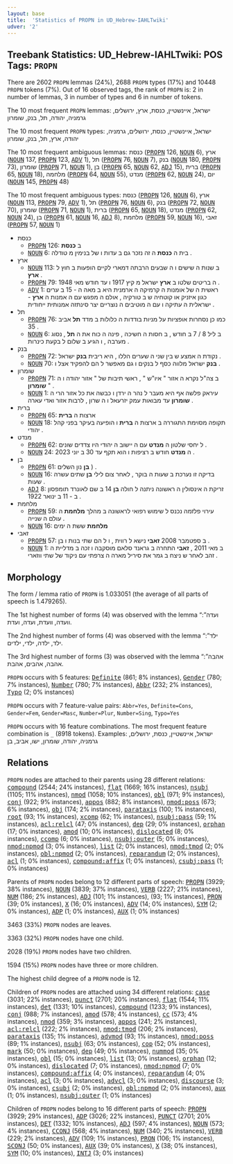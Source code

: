 ```yaml
---
layout: base
title:  'Statistics of PROPN in UD_Hebrew-IAHLTwiki'
udver: '2'
---
```


## Treebank Statistics: UD_Hebrew-IAHLTwiki: POS Tags: `PROPN`

There are 2602 `PROPN` lemmas (24%), 2688 `PROPN` types (17%) and 10448 `PROPN` tokens (7%).
Out of 16 observed tags, the rank of `PROPN` is: 2 in number of lemmas, 3 in number of types and 6 in number of tokens.

The 10 most frequent `PROPN` lemmas: ישראל, איינשטיין, כנסת, ארץ, ירושלים, גרמניה, יהודה, תל, בנק, שומרון

The 10 most frequent `PROPN` types:  ישראל, איינשטיין, כנסת, ירושלים, גרמניה, יהודה, ארץ, תל, בנק, שומרון

The 10 most frequent ambiguous lemmas: כנסת (<tt><a href="he_iahltwiki-pos-PROPN.html">PROPN</a></tt> 126, <tt><a href="he_iahltwiki-pos-NOUN.html">NOUN</a></tt> 6), ארץ (<tt><a href="he_iahltwiki-pos-NOUN.html">NOUN</a></tt> 137, <tt><a href="he_iahltwiki-pos-PROPN.html">PROPN</a></tt> 123, <tt><a href="he_iahltwiki-pos-ADV.html">ADV</a></tt> 1), תל (<tt><a href="he_iahltwiki-pos-PROPN.html">PROPN</a></tt> 76, <tt><a href="he_iahltwiki-pos-NOUN.html">NOUN</a></tt> 7), בנק (<tt><a href="he_iahltwiki-pos-NOUN.html">NOUN</a></tt> 180, <tt><a href="he_iahltwiki-pos-PROPN.html">PROPN</a></tt> 73), שומרון (<tt><a href="he_iahltwiki-pos-PROPN.html">PROPN</a></tt> 71, <tt><a href="he_iahltwiki-pos-NOUN.html">NOUN</a></tt> 1), בן (<tt><a href="he_iahltwiki-pos-PROPN.html">PROPN</a></tt> 65, <tt><a href="he_iahltwiki-pos-NOUN.html">NOUN</a></tt> 62, <tt><a href="he_iahltwiki-pos-ADJ.html">ADJ</a></tt> 15), ברית (<tt><a href="he_iahltwiki-pos-PROPN.html">PROPN</a></tt> 65, <tt><a href="he_iahltwiki-pos-NOUN.html">NOUN</a></tt> 18), מלחמה (<tt><a href="he_iahltwiki-pos-PROPN.html">PROPN</a></tt> 64, <tt><a href="he_iahltwiki-pos-NOUN.html">NOUN</a></tt> 55), מנדט (<tt><a href="he_iahltwiki-pos-PROPN.html">PROPN</a></tt> 62, <tt><a href="he_iahltwiki-pos-NOUN.html">NOUN</a></tt> 24), יום (<tt><a href="he_iahltwiki-pos-NOUN.html">NOUN</a></tt> 145, <tt><a href="he_iahltwiki-pos-PROPN.html">PROPN</a></tt> 48)

The 10 most frequent ambiguous types:  כנסת (<tt><a href="he_iahltwiki-pos-PROPN.html">PROPN</a></tt> 126, <tt><a href="he_iahltwiki-pos-NOUN.html">NOUN</a></tt> 6), ארץ (<tt><a href="he_iahltwiki-pos-NOUN.html">NOUN</a></tt> 113, <tt><a href="he_iahltwiki-pos-PROPN.html">PROPN</a></tt> 79, <tt><a href="he_iahltwiki-pos-ADV.html">ADV</a></tt> 1), תל (<tt><a href="he_iahltwiki-pos-PROPN.html">PROPN</a></tt> 76, <tt><a href="he_iahltwiki-pos-NOUN.html">NOUN</a></tt> 6), בנק (<tt><a href="he_iahltwiki-pos-PROPN.html">PROPN</a></tt> 72, <tt><a href="he_iahltwiki-pos-NOUN.html">NOUN</a></tt> 70), שומרון (<tt><a href="he_iahltwiki-pos-PROPN.html">PROPN</a></tt> 71, <tt><a href="he_iahltwiki-pos-NOUN.html">NOUN</a></tt> 1), ברית (<tt><a href="he_iahltwiki-pos-PROPN.html">PROPN</a></tt> 65, <tt><a href="he_iahltwiki-pos-NOUN.html">NOUN</a></tt> 18), מנדט (<tt><a href="he_iahltwiki-pos-PROPN.html">PROPN</a></tt> 62, <tt><a href="he_iahltwiki-pos-NOUN.html">NOUN</a></tt> 24), בן (<tt><a href="he_iahltwiki-pos-PROPN.html">PROPN</a></tt> 61, <tt><a href="he_iahltwiki-pos-NOUN.html">NOUN</a></tt> 16, <tt><a href="he_iahltwiki-pos-ADJ.html">ADJ</a></tt> 8), מלחמת (<tt><a href="he_iahltwiki-pos-PROPN.html">PROPN</a></tt> 59, <tt><a href="he_iahltwiki-pos-NOUN.html">NOUN</a></tt> 16), זאבי (<tt><a href="he_iahltwiki-pos-PROPN.html">PROPN</a></tt> 57, <tt><a href="he_iahltwiki-pos-NOUN.html">NOUN</a></tt> 1)


* כנסת
  * <tt><a href="he_iahltwiki-pos-PROPN.html">PROPN</a></tt> 126: ב <b>כנסת</b>
  * <tt><a href="he_iahltwiki-pos-NOUN.html">NOUN</a></tt> 6: בית ה <b>כנסת</b> ה זה נזכר גם ב עדות ו של בנימין מ טודלה .
* ארץ
  * <tt><a href="he_iahltwiki-pos-NOUN.html">NOUN</a></tt> 113: ב שנות ה שישים ו ה שבעים הרבתה דמארי לקיים הופעות ב חוץ ל <b>ארץ</b> .
  * <tt><a href="he_iahltwiki-pos-PROPN.html">PROPN</a></tt> 79: ה בריטים שלטו ב <b>ארץ</b> ישראל מ קיץ 1917 ו עד חודש מאי 1948 .
  * <tt><a href="he_iahltwiki-pos-ADV.html">ADV</a></tt> 1: ראשית ה של אומנות ה קרמיקה ה ארמנית היא ב מאה ה - 15 ב ערים כגון איזניק או קוטחיה ש ב טורקיה , אולם ה מפגש עם ה אמנות ה <b>ארץ</b> - ישראלית ה עתיקה ו עם ה מוטיבים ה נוצריים יצר סינתזה אמנותית ייחודית .
* תל
  * <tt><a href="he_iahltwiki-pos-PROPN.html">PROPN</a></tt> 76: כמו כן נסחרות אופציות על מניות בודדות ה כלולות ב מדד <b>תל</b> אביב 35 .
  * <tt><a href="he_iahltwiki-pos-NOUN.html">NOUN</a></tt> 6: ב ליל 8 / 7 ב חודש , ב חסות ה חשיכה , פינה ה כוח את ה <b>תל</b> , נסוג מערבה , ו הגיע ב שלום ל בקעת כינרות .
* בנק
  * <tt><a href="he_iahltwiki-pos-PROPN.html">PROPN</a></tt> 72: נקודת ה אמצע ש בין שני ה שערים הללו , היא ריבית <b>בנק</b> ישראל .
  * <tt><a href="he_iahltwiki-pos-NOUN.html">NOUN</a></tt> 70: <b>בנק</b> ישראל מלווה כסף ל בנקים ו גם מאפשר ל הם להפקיד אצל ו .
* שומרון
  * <tt><a href="he_iahltwiki-pos-PROPN.html">PROPN</a></tt> 71: ב צה"ל נקרא ה אזור " איו"ש " , ראשי תיבות של " אזור יהודה ו ה <b>שומרון</b> " .
  * <tt><a href="he_iahltwiki-pos-NOUN.html">NOUN</a></tt> 1: עיראק פלשה אף היא מעבר ל נהר ה ירדן ו כבשה את כל אזור הרי ה <b>שומרון</b> עד מבואות עמק יזרעאל ו ה שרון , לרבות אזור ואדי עארה .
* ברית
  * <tt><a href="he_iahltwiki-pos-PROPN.html">PROPN</a></tt> 65: ארצות ה <b>ברית</b>
  * <tt><a href="he_iahltwiki-pos-NOUN.html">NOUN</a></tt> 18: תקופה מסוימת התגוררה ב ארצות ה <b>ברית</b> ו הופיעה בעיקר בפני קהל יהודי .
* מנדט
  * <tt><a href="he_iahltwiki-pos-PROPN.html">PROPN</a></tt> 62: ל יחסי שלטון ה <b>מנדט</b> עם ה יישוב ה יהודי היו צדדים שונים .
  * <tt><a href="he_iahltwiki-pos-NOUN.html">NOUN</a></tt> 24: ה <b>מנדט</b> חודש ב רציפות ו הוא תקף עד 30 ב יוני 2023 .
* בן
  * <tt><a href="he_iahltwiki-pos-PROPN.html">PROPN</a></tt> 61: <b>בן</b> נון השלים ) .
  * <tt><a href="he_iahltwiki-pos-NOUN.html">NOUN</a></tt> 16: בדיקה זו נערכת ב שעות ה בוקר , לאחר צום לילי <b>בן</b> שתים עשרה שעות .
  * <tt><a href="he_iahltwiki-pos-ADJ.html">ADJ</a></tt> 8: זריקת ה אינסולין ה ראשונה ניתנה ל חולה <b>בן</b> 14 ב שם לאונרד תומפסון ב - 11 ב ינואר 1922 .
* מלחמת
  * <tt><a href="he_iahltwiki-pos-PROPN.html">PROPN</a></tt> 59: עירוי פלזמה נכנס ל שימוש רפואי לראשונה ב מהלך <b>מלחמת</b> ה עולם ה שנייה .
  * <tt><a href="he_iahltwiki-pos-NOUN.html">NOUN</a></tt> 16: <b>מלחמת</b> ששת ה ימים
* זאבי
  * <tt><a href="he_iahltwiki-pos-PROPN.html">PROPN</a></tt> 57: ב ספטמבר 2008 <b>זאבי</b> נישא ל רווית , ו ל הם שתי בנות ו בן .
  * <tt><a href="he_iahltwiki-pos-NOUN.html">NOUN</a></tt> 1: ב מאי 2011 , <b>זאבי</b> התחרה ב גראנד סלאם מוסקבה ו זכה ב מדליית ה זהב לאחר ש ניצח ב גמר את סיריל מארה ה צרפתי עם ניקוד של שתי ווזארי .

## Morphology

The form / lemma ratio of `PROPN` is 1.033051 (the average of all parts of speech is 1.479265).

The 1st highest number of forms (4) was observed with the lemma “ועדה”: וועדה, וועדת, ועדה, ועדת.

The 2nd highest number of forms (4) was observed with the lemma “ילד”: ילד, ילדה, ילדי, ילדים.

The 3rd highest number of forms (3) was observed with the lemma “אהבה”: אהבה, אהבים, אהבת.

`PROPN` occurs with 5 features: <tt><a href="he_iahltwiki-feat-Definite.html">Definite</a></tt> (861; 8% instances), <tt><a href="he_iahltwiki-feat-Gender.html">Gender</a></tt> (780; 7% instances), <tt><a href="he_iahltwiki-feat-Number.html">Number</a></tt> (780; 7% instances), <tt><a href="he_iahltwiki-feat-Abbr.html">Abbr</a></tt> (232; 2% instances), <tt><a href="he_iahltwiki-feat-Typo.html">Typo</a></tt> (2; 0% instances)

`PROPN` occurs with 7 feature-value pairs: `Abbr=Yes`, `Definite=Cons`, `Gender=Fem`, `Gender=Masc`, `Number=Plur`, `Number=Sing`, `Typo=Yes`

`PROPN` occurs with 16 feature combinations.
The most frequent feature combination is `_` (8918 tokens).
Examples: ישראל, איינשטיין, כנסת, ירושלים, גרמניה, יהודה, שומרון, ישו, אביב, בן


## Relations

`PROPN` nodes are attached to their parents using 28 different relations: <tt><a href="he_iahltwiki-dep-compound.html">compound</a></tt> (2544; 24% instances), <tt><a href="he_iahltwiki-dep-flat.html">flat</a></tt> (1669; 16% instances), <tt><a href="he_iahltwiki-dep-nsubj.html">nsubj</a></tt> (1105; 11% instances), <tt><a href="he_iahltwiki-dep-nmod.html">nmod</a></tt> (1058; 10% instances), <tt><a href="he_iahltwiki-dep-obl.html">obl</a></tt> (971; 9% instances), <tt><a href="he_iahltwiki-dep-conj.html">conj</a></tt> (922; 9% instances), <tt><a href="he_iahltwiki-dep-appos.html">appos</a></tt> (882; 8% instances), <tt><a href="he_iahltwiki-dep-nmod-poss.html">nmod:poss</a></tt> (673; 6% instances), <tt><a href="he_iahltwiki-dep-obj.html">obj</a></tt> (174; 2% instances), <tt><a href="he_iahltwiki-dep-parataxis.html">parataxis</a></tt> (100; 1% instances), <tt><a href="he_iahltwiki-dep-root.html">root</a></tt> (93; 1% instances), <tt><a href="he_iahltwiki-dep-xcomp.html">xcomp</a></tt> (62; 1% instances), <tt><a href="he_iahltwiki-dep-nsubj-pass.html">nsubj:pass</a></tt> (59; 1% instances), <tt><a href="he_iahltwiki-dep-acl-relcl.html">acl:relcl</a></tt> (47; 0% instances), <tt><a href="he_iahltwiki-dep-dep.html">dep</a></tt> (29; 0% instances), <tt><a href="he_iahltwiki-dep-orphan.html">orphan</a></tt> (17; 0% instances), <tt><a href="he_iahltwiki-dep-amod.html">amod</a></tt> (10; 0% instances), <tt><a href="he_iahltwiki-dep-dislocated.html">dislocated</a></tt> (8; 0% instances), <tt><a href="he_iahltwiki-dep-ccomp.html">ccomp</a></tt> (6; 0% instances), <tt><a href="he_iahltwiki-dep-nsubj-outer.html">nsubj:outer</a></tt> (5; 0% instances), <tt><a href="he_iahltwiki-dep-nmod-npmod.html">nmod:npmod</a></tt> (3; 0% instances), <tt><a href="he_iahltwiki-dep-list.html">list</a></tt> (2; 0% instances), <tt><a href="he_iahltwiki-dep-nmod-tmod.html">nmod:tmod</a></tt> (2; 0% instances), <tt><a href="he_iahltwiki-dep-obl-npmod.html">obl:npmod</a></tt> (2; 0% instances), <tt><a href="he_iahltwiki-dep-reparandum.html">reparandum</a></tt> (2; 0% instances), <tt><a href="he_iahltwiki-dep-acl.html">acl</a></tt> (1; 0% instances), <tt><a href="he_iahltwiki-dep-compound-affix.html">compound:affix</a></tt> (1; 0% instances), <tt><a href="he_iahltwiki-dep-csubj-pass.html">csubj:pass</a></tt> (1; 0% instances)

Parents of `PROPN` nodes belong to 12 different parts of speech: <tt><a href="he_iahltwiki-pos-PROPN.html">PROPN</a></tt> (3929; 38% instances), <tt><a href="he_iahltwiki-pos-NOUN.html">NOUN</a></tt> (3839; 37% instances), <tt><a href="he_iahltwiki-pos-VERB.html">VERB</a></tt> (2227; 21% instances), <tt><a href="he_iahltwiki-pos-NUM.html">NUM</a></tt> (186; 2% instances), <tt><a href="he_iahltwiki-pos-ADJ.html">ADJ</a></tt> (101; 1% instances),  (93; 1% instances), <tt><a href="he_iahltwiki-pos-PRON.html">PRON</a></tt> (39; 0% instances), <tt><a href="he_iahltwiki-pos-X.html">X</a></tt> (16; 0% instances), <tt><a href="he_iahltwiki-pos-ADV.html">ADV</a></tt> (14; 0% instances), <tt><a href="he_iahltwiki-pos-SYM.html">SYM</a></tt> (2; 0% instances), <tt><a href="he_iahltwiki-pos-ADP.html">ADP</a></tt> (1; 0% instances), <tt><a href="he_iahltwiki-pos-AUX.html">AUX</a></tt> (1; 0% instances)

3463 (33%) `PROPN` nodes are leaves.

3363 (32%) `PROPN` nodes have one child.

2028 (19%) `PROPN` nodes have two children.

1594 (15%) `PROPN` nodes have three or more children.

The highest child degree of a `PROPN` node is 12.

Children of `PROPN` nodes are attached using 34 different relations: <tt><a href="he_iahltwiki-dep-case.html">case</a></tt> (3031; 22% instances), <tt><a href="he_iahltwiki-dep-punct.html">punct</a></tt> (2701; 20% instances), <tt><a href="he_iahltwiki-dep-flat.html">flat</a></tt> (1544; 11% instances), <tt><a href="he_iahltwiki-dep-det.html">det</a></tt> (1331; 10% instances), <tt><a href="he_iahltwiki-dep-compound.html">compound</a></tt> (1233; 9% instances), <tt><a href="he_iahltwiki-dep-conj.html">conj</a></tt> (988; 7% instances), <tt><a href="he_iahltwiki-dep-amod.html">amod</a></tt> (578; 4% instances), <tt><a href="he_iahltwiki-dep-cc.html">cc</a></tt> (573; 4% instances), <tt><a href="he_iahltwiki-dep-nmod.html">nmod</a></tt> (359; 3% instances), <tt><a href="he_iahltwiki-dep-appos.html">appos</a></tt> (241; 2% instances), <tt><a href="he_iahltwiki-dep-acl-relcl.html">acl:relcl</a></tt> (222; 2% instances), <tt><a href="he_iahltwiki-dep-nmod-tmod.html">nmod:tmod</a></tt> (206; 2% instances), <tt><a href="he_iahltwiki-dep-parataxis.html">parataxis</a></tt> (135; 1% instances), <tt><a href="he_iahltwiki-dep-advmod.html">advmod</a></tt> (93; 1% instances), <tt><a href="he_iahltwiki-dep-nmod-poss.html">nmod:poss</a></tt> (89; 1% instances), <tt><a href="he_iahltwiki-dep-nsubj.html">nsubj</a></tt> (63; 0% instances), <tt><a href="he_iahltwiki-dep-cop.html">cop</a></tt> (52; 0% instances), <tt><a href="he_iahltwiki-dep-mark.html">mark</a></tt> (50; 0% instances), <tt><a href="he_iahltwiki-dep-dep.html">dep</a></tt> (49; 0% instances), <tt><a href="he_iahltwiki-dep-nummod.html">nummod</a></tt> (35; 0% instances), <tt><a href="he_iahltwiki-dep-obl.html">obl</a></tt> (15; 0% instances), <tt><a href="he_iahltwiki-dep-list.html">list</a></tt> (13; 0% instances), <tt><a href="he_iahltwiki-dep-orphan.html">orphan</a></tt> (12; 0% instances), <tt><a href="he_iahltwiki-dep-dislocated.html">dislocated</a></tt> (7; 0% instances), <tt><a href="he_iahltwiki-dep-nmod-npmod.html">nmod:npmod</a></tt> (7; 0% instances), <tt><a href="he_iahltwiki-dep-compound-affix.html">compound:affix</a></tt> (4; 0% instances), <tt><a href="he_iahltwiki-dep-reparandum.html">reparandum</a></tt> (4; 0% instances), <tt><a href="he_iahltwiki-dep-acl.html">acl</a></tt> (3; 0% instances), <tt><a href="he_iahltwiki-dep-advcl.html">advcl</a></tt> (3; 0% instances), <tt><a href="he_iahltwiki-dep-discourse.html">discourse</a></tt> (3; 0% instances), <tt><a href="he_iahltwiki-dep-csubj.html">csubj</a></tt> (2; 0% instances), <tt><a href="he_iahltwiki-dep-obl-npmod.html">obl:npmod</a></tt> (2; 0% instances), <tt><a href="he_iahltwiki-dep-aux.html">aux</a></tt> (1; 0% instances), <tt><a href="he_iahltwiki-dep-nsubj-outer.html">nsubj:outer</a></tt> (1; 0% instances)

Children of `PROPN` nodes belong to 16 different parts of speech: <tt><a href="he_iahltwiki-pos-PROPN.html">PROPN</a></tt> (3929; 29% instances), <tt><a href="he_iahltwiki-pos-ADP.html">ADP</a></tt> (3026; 22% instances), <tt><a href="he_iahltwiki-pos-PUNCT.html">PUNCT</a></tt> (2701; 20% instances), <tt><a href="he_iahltwiki-pos-DET.html">DET</a></tt> (1332; 10% instances), <tt><a href="he_iahltwiki-pos-ADJ.html">ADJ</a></tt> (597; 4% instances), <tt><a href="he_iahltwiki-pos-NOUN.html">NOUN</a></tt> (573; 4% instances), <tt><a href="he_iahltwiki-pos-CCONJ.html">CCONJ</a></tt> (568; 4% instances), <tt><a href="he_iahltwiki-pos-NUM.html">NUM</a></tt> (340; 2% instances), <tt><a href="he_iahltwiki-pos-VERB.html">VERB</a></tt> (229; 2% instances), <tt><a href="he_iahltwiki-pos-ADV.html">ADV</a></tt> (109; 1% instances), <tt><a href="he_iahltwiki-pos-PRON.html">PRON</a></tt> (106; 1% instances), <tt><a href="he_iahltwiki-pos-SCONJ.html">SCONJ</a></tt> (50; 0% instances), <tt><a href="he_iahltwiki-pos-AUX.html">AUX</a></tt> (39; 0% instances), <tt><a href="he_iahltwiki-pos-X.html">X</a></tt> (38; 0% instances), <tt><a href="he_iahltwiki-pos-SYM.html">SYM</a></tt> (10; 0% instances), <tt><a href="he_iahltwiki-pos-INTJ.html">INTJ</a></tt> (3; 0% instances)

